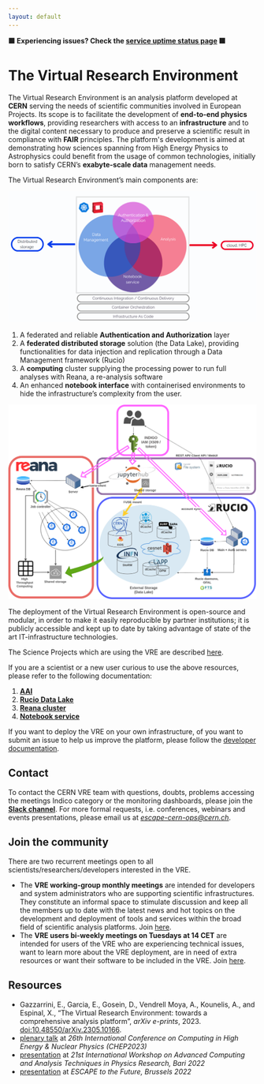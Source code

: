 ```yaml
---
layout: default
---
```


**🟩 Experiencing issues? Check the [service uptime status page](https://vre-hub.github.io/status) 🟩**

# The Virtual Research Environment

The Virtual Research Environment is an analysis platform developed at **CERN** serving the needs of scientific communities involved in European Projects. 
Its scope is to facilitate the development of **end-to-end physics workflows**, providing researchers with access to an **infrastructure** and to the digital content necessary to produce and preserve a scientific result in compliance with **FAIR** principles. 
The platform's development is aimed at demonstrating how sciences spanning from High Energy Physics to Astrophysics could benefit from the usage of common technologies, initially born to satisfy CERN’s **exabyte-scale data** management needs. 

The Virtual Research Environment’s main components are:

![image](images/vre-bubble.png)

1. A federated and reliable **Authentication and Authorization** layer 
2. A **federated distributed storage** solution (the Data Lake), providing functionalities for data injection and replication through a Data Management framework (Rucio) 
3. A **computing** cluster supplying the processing power to run full analyses with Reana, a re-analysis software
4. An enhanced **notebook interface** with containerised environments to hide the infrastructure’s complexity from the user. 

![image](images/VRE-diagram.png)

The deployment of the Virtual Research Environment is open-source and modular, in order to make it easily reproducible by partner institutions; it is publicly accessible and kept up to date by taking advantage of state of the art IT-infrastructure technologies.

The Science Projects which are using the VRE are described [here](https://escape2020.pages.in2p3.fr/virtual-environment/home/). 

If you are a scientist or a new user curious to use the above resources, please refer to the following documentation:  
1. **[AAI](docs/auth.md)**
2. **[Rucio Data Lake](docs/rucio.md)**
3. **[Reana cluster](docs/reana.md)**
4. **[Notebook service](docs/notebook.md)**

If you want to deploy the VRE on your own infrastructure, of you want to submit an issue to help us improve the platform, please follow the [developer documentation](docs/developer.md). 
 
## Contact
To contact the CERN VRE team with questions, doubts, problems accessing the meetings Indico category or the monitoring dashboards, please join the **[Slack channel](https://join.slack.com/t/vre-cern/shared_invite/zt-281r0dyw2-gDuDzDaNcaKfIM_Sf2T9OA)**. For more formal requests, i.e. conferences, webinars and events presentations, please email us at *escape-cern-ops@cern.ch*. 

## Join the community 
There are two recurrent meetings open to all scientists/researchers/developers interested in the VRE. 

- The **VRE working-group monthly meetings** are intended for developers and system administrators who are supporting scientific infrastructures. They constitute an informal space to stimulate discussion and keep all the members up to date with the latest news and hot topics on the development and deployment of tools and services within the broad field of scientific analysis platforms. Join [here](https://indico.cern.ch/category/17065/). 
- The **VRE users bi-weekly meetings on Tuesdays at 14 CET** are intended for users of the VRE who are experiencing technical issues, want to learn more about the VRE deployment, are in need of extra resources or want their software to be included in the VRE. Join [here](https://indico.in2p3.fr/category/1033/). 

## Resources 
- Gazzarrini, E., Garcia, E., Gosein, D., Vendrell Moya, A., Kounelis, A., and Espinal, X., “The Virtual Research Environment: towards a comprehensive analysis platform”, <i>arXiv e-prints</i>, 2023. [doi:10.48550/arXiv.2305.10166](https://arxiv.org/abs/2305.10166).
- [plenary talk](https://indico.jlab.org/event/459/contributions/11671/) at *26th International Conference on Computing in High Energy & Nuclear Physics (CHEP2023)*
- [presentation](https://indico.cern.ch/event/1106990/contributions/4991200/) at *21st International Workshop on Advanced Computing and Analysis Techniques in Physics Research, Bari 2022*
- [presentation](https://projectescape.eu/sites/default/files/1.EnriqueGarcia_VRE_ESCAPE-Bruxels_Nov2022_v2.pdf) at *ESCAPE to the Future, Brussels 2022* 
